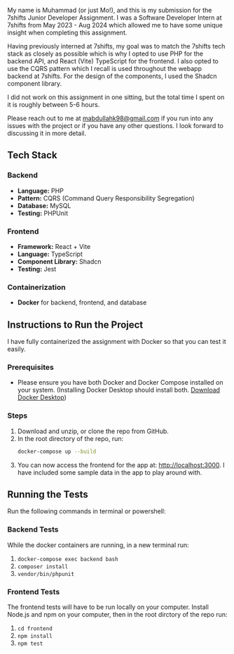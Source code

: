My name is Muhammad (or just Mo!), and this is my submission for the 7shifts Junior Developer Assignment. I was a Software Developer Intern at 7shifts from May 2023 - Aug 2024 which allowed me to have some unique insight when completing this assignment.

Having previously interned at 7shifts, my goal was to match the 7shifts tech stack as closely as possible which is why I opted to use PHP for the backend API, and React (Vite) TypeScript for the frontend. I also opted to use the CQRS pattern which I recall is used throughout the webapp backend at 7shifts. For the design of the components, I used the Shadcn component library.

I did not work on this assignment in one sitting, but the total time I spent on it is roughly between 5-6 hours.

Please reach out to me at mabdullahk98@gmail.com if you run into any issues with the project or if you have any other questions. I look forward to discussing it in more detail.

## Tech Stack

### Backend
- **Language:** PHP
- **Pattern:** CQRS (Command Query Responsibility Segregation)
- **Database:** MySQL
- **Testing:** PHPUnit

### Frontend
- **Framework:** React + Vite
- **Language:** TypeScript
- **Component Library:** Shadcn
- **Testing:** Jest

### Containerization
- **Docker** for backend, frontend, and database


## Instructions to Run the Project

I have fully containerized the assignment with Docker so that you can test it easily.

### Prerequisites
- Please ensure you have both Docker and Docker Compose installed on your system. (Installing Docker Desktop should install both. [Download Docker Desktop](https://www.docker.com/products/docker-desktop/))

### Steps
1. Download and unzip, or clone the repo from GitHub.
2. In the root directory of the repo, run:
   ```bash
   docker-compose up --build
   ```
3. You can now access the frontend for the app at: [http://localhost:3000](http://localhost:3000). I have included some sample data in the app to play around with.

## Running the Tests

Run the following commands in terminal or powershell:
### Backend Tests
While the docker containers are running, in a new terminal run:
1. `docker-compose exec backend bash`
2. `composer install`
3. `vendor/bin/phpunit`

### Frontend Tests
The frontend tests will have to be run locally on your computer. Install Node.js and npm on your computer, then in the root dirctory of the repo run:
1. `cd frontend`
2. `npm install`
3. `npm test` 
